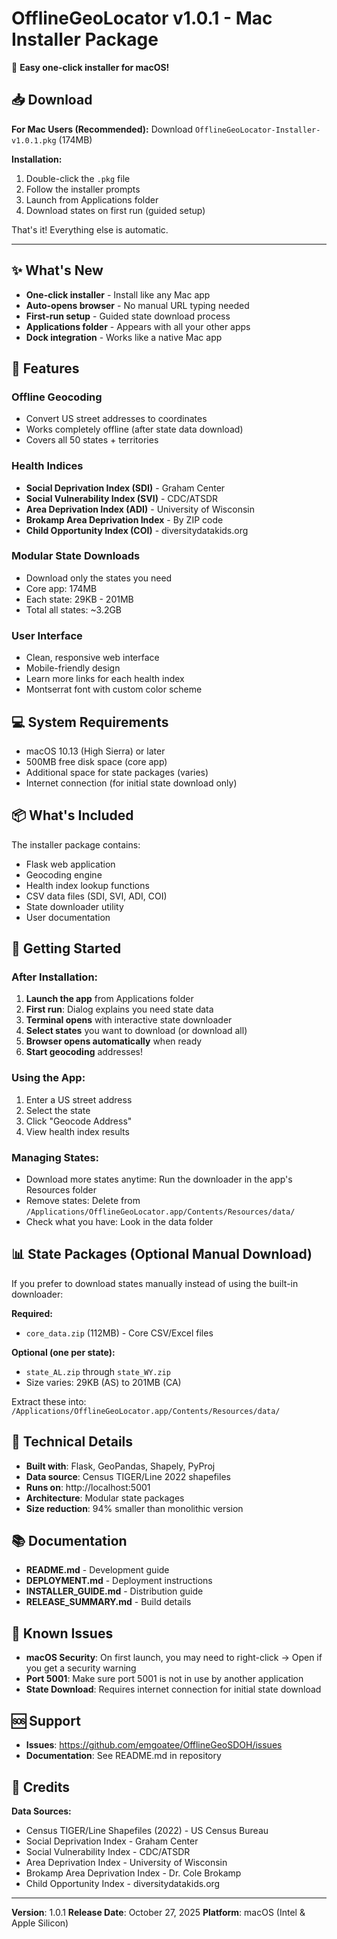 # OfflineGeoLocator v1.0.1 - Mac Installer Package

🎉 **Easy one-click installer for macOS!**

## 📥 Download

**For Mac Users (Recommended):**
Download `OfflineGeoLocator-Installer-v1.0.1.pkg` (174MB)

**Installation:**
1. Double-click the `.pkg` file
2. Follow the installer prompts
3. Launch from Applications folder
4. Download states on first run (guided setup)

That's it! Everything else is automatic.

---

## ✨ What's New

- **One-click installer** - Install like any Mac app
- **Auto-opens browser** - No manual URL typing needed
- **First-run setup** - Guided state download process
- **Applications folder** - Appears with all your other apps
- **Dock integration** - Works like a native Mac app

## 🎯 Features

### Offline Geocoding
- Convert US street addresses to coordinates
- Works completely offline (after state data download)
- Covers all 50 states + territories

### Health Indices
- **Social Deprivation Index (SDI)** - Graham Center
- **Social Vulnerability Index (SVI)** - CDC/ATSDR
- **Area Deprivation Index (ADI)** - University of Wisconsin
- **Brokamp Area Deprivation Index** - By ZIP code
- **Child Opportunity Index (COI)** - diversitydatakids.org

### Modular State Downloads
- Download only the states you need
- Core app: 174MB
- Each state: 29KB - 201MB
- Total all states: ~3.2GB

### User Interface
- Clean, responsive web interface
- Mobile-friendly design
- Learn more links for each health index
- Montserrat font with custom color scheme

## 💻 System Requirements

- macOS 10.13 (High Sierra) or later
- 500MB free disk space (core app)
- Additional space for state packages (varies)
- Internet connection (for initial state download only)

## 📦 What's Included

The installer package contains:
- Flask web application
- Geocoding engine
- Health index lookup functions
- CSV data files (SDI, SVI, ADI, COI)
- State downloader utility
- User documentation

## 🚀 Getting Started

### After Installation:

1. **Launch the app** from Applications folder
2. **First run**: Dialog explains you need state data
3. **Terminal opens** with interactive state downloader
4. **Select states** you want to download (or download all)
5. **Browser opens automatically** when ready
6. **Start geocoding** addresses!

### Using the App:

1. Enter a US street address
2. Select the state
3. Click "Geocode Address"
4. View health index results

### Managing States:

- Download more states anytime: Run the downloader in the app's Resources folder
- Remove states: Delete from `/Applications/OfflineGeoLocator.app/Contents/Resources/data/`
- Check what you have: Look in the data folder

## 📊 State Packages (Optional Manual Download)

If you prefer to download states manually instead of using the built-in downloader:

**Required:**
- `core_data.zip` (112MB) - Core CSV/Excel files

**Optional (one per state):**
- `state_AL.zip` through `state_WY.zip`
- Size varies: 29KB (AS) to 201MB (CA)

Extract these into: `/Applications/OfflineGeoLocator.app/Contents/Resources/data/`

## 🔧 Technical Details

- **Built with**: Flask, GeoPandas, Shapely, PyProj
- **Data source**: Census TIGER/Line 2022 shapefiles
- **Runs on**: http://localhost:5001
- **Architecture**: Modular state packages
- **Size reduction**: 94% smaller than monolithic version

## 📚 Documentation

- **README.md** - Development guide
- **DEPLOYMENT.md** - Deployment instructions
- **INSTALLER_GUIDE.md** - Distribution guide
- **RELEASE_SUMMARY.md** - Build details

## 🐛 Known Issues

- **macOS Security**: On first launch, you may need to right-click → Open if you get a security warning
- **Port 5001**: Make sure port 5001 is not in use by another application
- **State Download**: Requires internet connection for initial state download

## 🆘 Support

- **Issues**: https://github.com/emgoatee/OfflineGeoSDOH/issues
- **Documentation**: See README.md in repository

## 📝 Credits

**Data Sources:**
- Census TIGER/Line Shapefiles (2022) - US Census Bureau
- Social Deprivation Index - Graham Center
- Social Vulnerability Index - CDC/ATSDR
- Area Deprivation Index - University of Wisconsin
- Brokamp Area Deprivation Index - Dr. Cole Brokamp
- Child Opportunity Index - diversitydatakids.org

---

**Version**: 1.0.1
**Release Date**: October 27, 2025
**Platform**: macOS (Intel & Apple Silicon)
